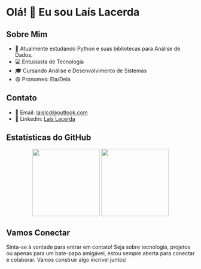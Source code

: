 # Olá! 👋 Eu sou Laís Lacerda

## Sobre Mim

- 🌱 Atualmente estudando Python e suas bibliotecas para Análise de Dados.
- 💻 Entusiasta de Tecnologia
- 🎓 Cursando Análise e Desenvolvimento de Sistemas
- 😄 Pronomes: Ela/Dela

## Contato

- 📧 Email: laislcd@outlook.com
- 🔗 Linkedin: [Laís Lacerda](https://www.linkedin.com/in/laislacerda/)


## Estatísticas do GitHub

<div align="center">
  <img height="180em" src="https://github-readme-stats.vercel.app/api?username=Laislacerds&show_icons=true&theme=dracula&include_all_commits=true&count_private=true"/>
  <img height="180em" src="https://github-readme-stats.vercel.app/api/top-langs/?username=Laislacerds&layout=compact&langs_count=7&theme=dracula"/>
</div>

## Vamos Conectar

Sinta-se à vontade para entrar em contato! Seja sobre tecnologia, projetos ou apenas para um bate-papo amigável, estou sempre aberta para conectar e colaborar. Vamos construir algo incrível juntos!

 
